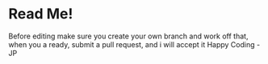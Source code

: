# Read Me!
<P>Before editing make sure you create your own branch and work off that, when you a ready, submit a pull request, and i will accept it
Happy Coding
-JP</p>
